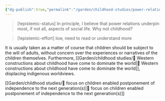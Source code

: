 ```yaml
---
{"dg-publish":true,"permalink":"/garden/childhood-studies/power-relations-in-the-construction-of-childhood/","created":"2024-05-01T21:26:33.000+08:00","updated":"2024-08-01T22:48:01.000+08:00"}
---
```



> [!epistemic-status] 
> In principle, I believe that power relations underpin most, if not all, aspects of social life. Why not childhood?

> [!epistemic-effort]
> low, need to read or understand more

It is usually taken as a matter of course that children should be subject to the will of adults, without concern over the experiences or narratives of the children themselves. Furthermore, [[Garden/childhood studies/🌱 Western constructions about childhood have come to dominate the world\|🌱 Western constructions about childhood have come to dominate the world]], displacing indigenous worldviews.

[[Garden/childhood studies/🌱 focus on children enabled postponement of independence to the next generation(s)\|🌱 focus on children enabled postponement of independence to the next generation(s)]]